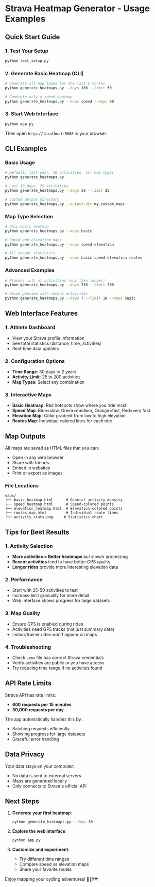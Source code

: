 # Strava Heatmap Generator - Usage Examples

## Quick Start Guide

### 1. Test Your Setup
```bash
python test_setup.py
```

### 2. Generate Basic Heatmap (CLI)
```bash
# Generate all map types for the last 6 months
python generate_heatmaps.py --days 180 --limit 50

# Generate only a speed heatmap
python generate_heatmaps.py --maps speed --days 90
```

### 3. Start Web Interface
```bash
python app.py
```
Then open `http://localhost:5000` in your browser.

## CLI Examples

### Basic Usage
```bash
# Default: last year, 50 activities, all map types
python generate_heatmaps.py

# Last 30 days, 25 activities
python generate_heatmaps.py --days 30 --limit 25

# Custom output directory
python generate_heatmaps.py --output-dir my_custom_maps
```

### Map Type Selection
```bash
# Only basic heatmap
python generate_heatmaps.py --maps basic

# Speed and elevation maps
python generate_heatmaps.py --maps speed elevation

# All except statistics
python generate_heatmaps.py --maps basic speed elevation routes
```

### Advanced Examples
```bash
# Process lots of activities (may take longer)
python generate_heatmaps.py --days 730 --limit 200

# Quick preview with recent activities
python generate_heatmaps.py --days 7 --limit 10 --maps basic
```

## Web Interface Features

### 1. Athlete Dashboard
- View your Strava profile information
- See total statistics (distance, time, activities)
- Real-time data updates

### 2. Configuration Options
- **Time Range**: 30 days to 2 years
- **Activity Limit**: 25 to 200 activities
- **Map Types**: Select any combination

### 3. Interactive Maps
- **Basic Heatmap**: Red hotspots show where you ride most
- **Speed Map**: Blue=slow, Green=medium, Orange=fast, Red=very fast
- **Elevation Map**: Color gradient from low to high elevation
- **Routes Map**: Individual colored lines for each ride

## Map Outputs

All maps are saved as HTML files that you can:
- Open in any web browser
- Share with friends
- Embed in websites
- Print or export as images

### File Locations
```
maps/
├── basic_heatmap.html      # General activity density
├── speed_heatmap.html      # Speed-colored points
├── elevation_heatmap.html  # Elevation-colored points
├── routes_map.html         # Individual route lines
└── activity_stats.png     # Statistics chart
```

## Tips for Best Results

### 1. Activity Selection
- **More activities = Better heatmaps** but slower processing
- **Recent activities** tend to have better GPS quality
- **Longer rides** provide more interesting elevation data

### 2. Performance
- Start with 25-50 activities to test
- Increase limit gradually for more detail
- Web interface shows progress for large datasets

### 3. Map Quality
- Ensure GPS is enabled during rides
- Activities need GPS tracks (not just summary data)
- Indoor/trainer rides won't appear on maps

### 4. Troubleshooting
- Check `.env` file has correct Strava credentials
- Verify activities are public or you have access
- Try reducing time range if no activities found

## API Rate Limits

Strava API has rate limits:
- **600 requests per 15 minutes**
- **30,000 requests per day**

The app automatically handles this by:
- Batching requests efficiently
- Showing progress for large datasets
- Graceful error handling

## Data Privacy

Your data stays on your computer:
- No data is sent to external servers
- Maps are generated locally
- Only connects to Strava's official API

## Next Steps

1. **Generate your first heatmap**:
   ```bash
   python generate_heatmaps.py --days 30
   ```

2. **Explore the web interface**:
   ```bash
   python app.py
   ```

3. **Customize and experiment**:
   - Try different time ranges
   - Compare speed vs elevation maps
   - Share your favorite routes

Enjoy mapping your cycling adventures! 🚴‍♂️🗺️
